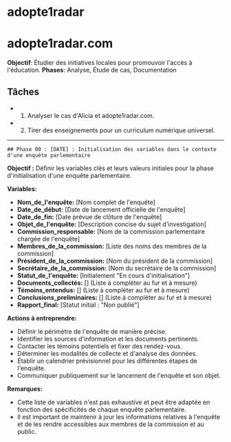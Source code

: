 
# adopte1radar
# adopte1radar.com
**Objectif**: Étudier des initiatives locales pour promouvoir l'accès à l'éducation.
**Phases**: Analyse, Étude de cas, Documentation

## Tâches
- 1. Analyser le cas d'Alicia et adopte1radar.com.
- 2. Tirer des enseignements pour un curriculum numérique universel.

---
    ## Phase 00 : [DATE] : Initialisation des variables dans le contexte d'une enquête parlementaire

**Objectif :** Définir les variables clés et leurs valeurs initiales pour la phase d'initialisation d'une enquête parlementaire.

**Variables:**

* **Nom_de_l'enquête:** [Nom complet de l'enquête]
* **Date_de_début:** [Date de lancement officielle de l'enquête]
* **Date_de_fin:** [Date prévue de clôture de l'enquête]
* **Objet_de_l'enquête:** [Description concise du sujet d'investigation]
* **Commission_responsable:** [Nom de la commission parlementaire chargée de l'enquête]
* **Membres_de_la_commission:** [Liste des noms des membres de la commission]
* **Président_de_la_commission:** [Nom du président de la commission]
* **Secrétaire_de_la_commission:** [Nom du secrétaire de la commission]
* **Statut_de_l'enquête:** [Initialement "En cours d'initialisation"]
* **Documents_collectés:** [] (Liste à compléter au fur et à mesure)
* **Témoins_entendus:** [] (Liste à compléter au fur et à mesure)
* **Conclusions_preliminaires:** [] (Liste à compléter au fur et à mesure)
* **Rapport_final:** [Statut initial : "Non publié"]

**Actions à entreprendre:**

* Définir le périmètre de l'enquête de manière précise.
* Identifier les sources d'information et les documents pertinents.
* Contacter les témoins potentiels et fixer des rendez-vous.
* Déterminer les modalités de collecte et d'analyse des données.
* Établir un calendrier prévisionnel pour les différentes étapes de l'enquête.
* Communiquer publiquement sur le lancement de l'enquête et son objet.


**Remarques:**

* Cette liste de variables n'est pas exhaustive et peut être adaptée en fonction des spécificités de chaque enquête parlementaire.
* Il est important de maintenir à jour les informations relatives à l'enquête et de les rendre accessibles aux membres de la commission et au public.


